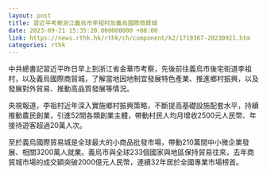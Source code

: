 ```yaml
---
layout: post
title: 習近平考察浙江義烏市李祖村及義烏國際商貿城
date: 2023-09-21 15:35:20.000000000 +08:00
link: https://news.rthk.hk/rthk/ch/component/k2/1719367-20230921.htm
categories: rthk
---
```


中共總書記習近平昨日早上到浙江省金華市考察，先後前往義烏市後宅街道李祖村，以及義烏國際商貿城，了解當地因地制宜發展特色產業、推進鄉村振興，以及發展對外貿易、推動高品質發展等情況。

央視報道，李祖村近年深入實施鄉村振興策略，不斷提高基礎設施配套水平，持續推動農民創業，引進52間各類創業主體，帶動村民人均月增收2500元人民幣、年接待遊客超過20萬人次。

至於義烏國際貿易城是全球最大的小商品批發市場，帶動210萬間中小微企業發展、相關3200萬人就業。義烏市與全球233個國家與地區保持貿易往來，去年商貿城市場的成交額突破2000億元人民幣，連續32年居於全國專業市場榜首。
